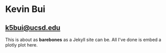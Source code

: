 # Kevin Bui
## k5bui@ucsd.edu

This is about as **barebones** as a Jekyll site can be. All I've done is embed a plotly plot here.